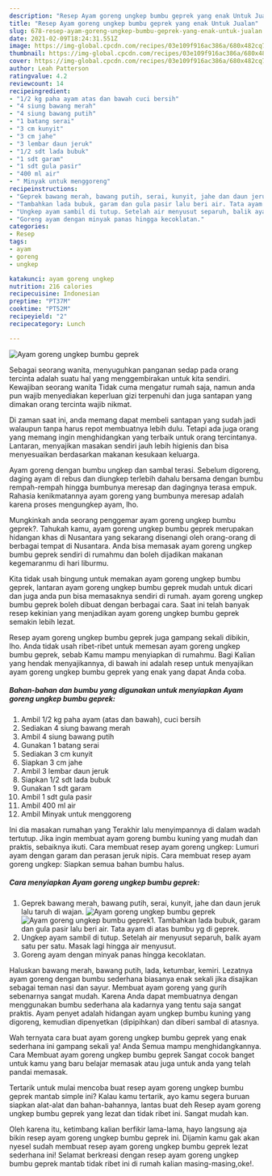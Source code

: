 ```yaml
---
description: "Resep Ayam goreng ungkep bumbu geprek yang enak Untuk Jualan"
title: "Resep Ayam goreng ungkep bumbu geprek yang enak Untuk Jualan"
slug: 678-resep-ayam-goreng-ungkep-bumbu-geprek-yang-enak-untuk-jualan
date: 2021-02-09T18:24:31.551Z
image: https://img-global.cpcdn.com/recipes/03e109f916ac386a/680x482cq70/ayam-goreng-ungkep-bumbu-geprek-foto-resep-utama.jpg
thumbnail: https://img-global.cpcdn.com/recipes/03e109f916ac386a/680x482cq70/ayam-goreng-ungkep-bumbu-geprek-foto-resep-utama.jpg
cover: https://img-global.cpcdn.com/recipes/03e109f916ac386a/680x482cq70/ayam-goreng-ungkep-bumbu-geprek-foto-resep-utama.jpg
author: Leah Patterson
ratingvalue: 4.2
reviewcount: 14
recipeingredient:
- "1/2 kg paha ayam atas dan bawah cuci bersih"
- "4 siung bawang merah"
- "4 siung bawang putih"
- "1 batang serai"
- "3 cm kunyit"
- "3 cm jahe"
- "3 lembar daun jeruk"
- "1/2 sdt lada bubuk"
- "1 sdt garam"
- "1 sdt gula pasir"
- "400 ml air"
- " Minyak untuk menggoreng"
recipeinstructions:
- "Geprek bawang merah, bawang putih, serai, kunyit, jahe dan daun jeruk lalu taruh di wajan."
- "Tambahkan lada bubuk, garam dan gula pasir lalu beri air. Tata ayam di atas bumbu yg di geprek."
- "Ungkep ayam sambil di tutup. Setelah air menyusut separuh, balik ayam satu per satu. Masak lagi hingga air menyusut."
- "Goreng ayam dengan minyak panas hingga kecoklatan."
categories:
- Resep
tags:
- ayam
- goreng
- ungkep

katakunci: ayam goreng ungkep 
nutrition: 216 calories
recipecuisine: Indonesian
preptime: "PT37M"
cooktime: "PT52M"
recipeyield: "2"
recipecategory: Lunch

---
```



![Ayam goreng ungkep bumbu geprek](https://img-global.cpcdn.com/recipes/03e109f916ac386a/680x482cq70/ayam-goreng-ungkep-bumbu-geprek-foto-resep-utama.jpg)

Sebagai seorang wanita, menyuguhkan panganan sedap pada orang tercinta adalah suatu hal yang menggembirakan untuk kita sendiri. Kewajiban seorang  wanita Tidak cuma mengatur rumah saja, namun anda pun wajib menyediakan keperluan gizi terpenuhi dan juga santapan yang dimakan orang tercinta wajib nikmat.

Di zaman  saat ini, anda memang dapat membeli santapan yang sudah jadi walaupun tanpa harus repot membuatnya lebih dulu. Tetapi ada juga orang yang memang ingin menghidangkan yang terbaik untuk orang tercintanya. Lantaran, menyajikan masakan sendiri jauh lebih higienis dan bisa menyesuaikan berdasarkan makanan kesukaan keluarga. 

Ayam goreng dengan bumbu ungkep dan sambal terasi. Sebelum digoreng, daging ayam di rebus dan diungkep terlebih dahalu bersama dengan bumbu rempah-rempah hingga bumbunya meresap dan dagingnya terasa empuk. Rahasia kenikmatannya ayam goreng yang bumbunya meresap adalah karena proses mengungkep ayam, lho.

Mungkinkah anda seorang penggemar ayam goreng ungkep bumbu geprek?. Tahukah kamu, ayam goreng ungkep bumbu geprek merupakan hidangan khas di Nusantara yang sekarang disenangi oleh orang-orang di berbagai tempat di Nusantara. Anda bisa memasak ayam goreng ungkep bumbu geprek sendiri di rumahmu dan boleh dijadikan makanan kegemaranmu di hari liburmu.

Kita tidak usah bingung untuk memakan ayam goreng ungkep bumbu geprek, lantaran ayam goreng ungkep bumbu geprek mudah untuk dicari dan juga anda pun bisa memasaknya sendiri di rumah. ayam goreng ungkep bumbu geprek boleh dibuat dengan berbagai cara. Saat ini telah banyak resep kekinian yang menjadikan ayam goreng ungkep bumbu geprek semakin lebih lezat.

Resep ayam goreng ungkep bumbu geprek juga gampang sekali dibikin, lho. Anda tidak usah ribet-ribet untuk memesan ayam goreng ungkep bumbu geprek, sebab Kamu mampu menyiapkan di rumahmu. Bagi Kalian yang hendak menyajikannya, di bawah ini adalah resep untuk menyajikan ayam goreng ungkep bumbu geprek yang enak yang dapat Anda coba.

<!--inarticleads1-->

##### Bahan-bahan dan bumbu yang digunakan untuk menyiapkan Ayam goreng ungkep bumbu geprek:

1. Ambil 1/2 kg paha ayam (atas dan bawah), cuci bersih
1. Sediakan 4 siung bawang merah
1. Ambil 4 siung bawang putih
1. Gunakan 1 batang serai
1. Sediakan 3 cm kunyit
1. Siapkan 3 cm jahe
1. Ambil 3 lembar daun jeruk
1. Siapkan 1/2 sdt lada bubuk
1. Gunakan 1 sdt garam
1. Ambil 1 sdt gula pasir
1. Ambil 400 ml air
1. Ambil  Minyak untuk menggoreng


Ini dia masakan rumahan yang Terakhir lalu menyimpannya di dalam wadah tertutup. Jika ingin membuat ayam goreng bumbu kuning yang mudah dan praktis, sebaiknya ikuti. Cara membuat resep ayam goreng ungkep: Lumuri ayam dengan garam dan perasan jeruk nipis. Cara membuat resep ayam goreng ungkep: Siapkan semua bahan bumbu halus. 

<!--inarticleads2-->

##### Cara menyiapkan Ayam goreng ungkep bumbu geprek:

1. Geprek bawang merah, bawang putih, serai, kunyit, jahe dan daun jeruk lalu taruh di wajan.
<img src="https://img-global.cpcdn.com/steps/ea68533bcdf89c6b/160x128cq70/ayam-goreng-ungkep-bumbu-geprek-langkah-memasak-1-foto.jpg" alt="Ayam goreng ungkep bumbu geprek"><img src="https://img-global.cpcdn.com/steps/552725b7cffcf9e9/160x128cq70/ayam-goreng-ungkep-bumbu-geprek-langkah-memasak-1-foto.jpg" alt="Ayam goreng ungkep bumbu geprek">1. Tambahkan lada bubuk, garam dan gula pasir lalu beri air. Tata ayam di atas bumbu yg di geprek.
1. Ungkep ayam sambil di tutup. Setelah air menyusut separuh, balik ayam satu per satu. Masak lagi hingga air menyusut.
1. Goreng ayam dengan minyak panas hingga kecoklatan.


Haluskan bawang merah, bawang putih, lada, ketumbar, kemiri. Lezatnya ayam goreng dengan bumbu sederhana biasanya enak sekali jika disajikan sebagai teman nasi dan sayur. Membuat ayam goreng yang gurih sebenarnya sangat mudah. Karena Anda dapat membuatnya dengan menggunakan bumbu sederhana ala kadarnya yang tentu saja sangat praktis. Ayam penyet adalah hidangan ayam ungkep bumbu kuning yang digoreng, kemudian dipenyetkan (dipipihkan) dan diberi sambal di atasnya. 

Wah ternyata cara buat ayam goreng ungkep bumbu geprek yang enak sederhana ini gampang sekali ya! Anda Semua mampu menghidangkannya. Cara Membuat ayam goreng ungkep bumbu geprek Sangat cocok banget untuk kamu yang baru belajar memasak atau juga untuk anda yang telah pandai memasak.

Tertarik untuk mulai mencoba buat resep ayam goreng ungkep bumbu geprek mantab simple ini? Kalau kamu tertarik, ayo kamu segera buruan siapkan alat-alat dan bahan-bahannya, lantas buat deh Resep ayam goreng ungkep bumbu geprek yang lezat dan tidak ribet ini. Sangat mudah kan. 

Oleh karena itu, ketimbang kalian berfikir lama-lama, hayo langsung aja bikin resep ayam goreng ungkep bumbu geprek ini. Dijamin kamu gak akan nyesel sudah membuat resep ayam goreng ungkep bumbu geprek lezat sederhana ini! Selamat berkreasi dengan resep ayam goreng ungkep bumbu geprek mantab tidak ribet ini di rumah kalian masing-masing,oke!.

